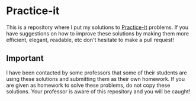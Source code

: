 Practice-it
===========

This is a repository where I put my solutions to 
[Practice-It](http://practiceit.cs.washington.edu/practiceit) problems. If you
have suggestions on how to improve these solutions by making them more 
efficient, elegant, readable, etc don't hesitate to make a pull request!

Important
---------
I have been contacted by some professors that some of their students are using
these solutions and submitting them as their own homework. If you are given
as homework to solve these problems, do not copy these solutions. Your 
professor is aware of this repository and you will be caught!
